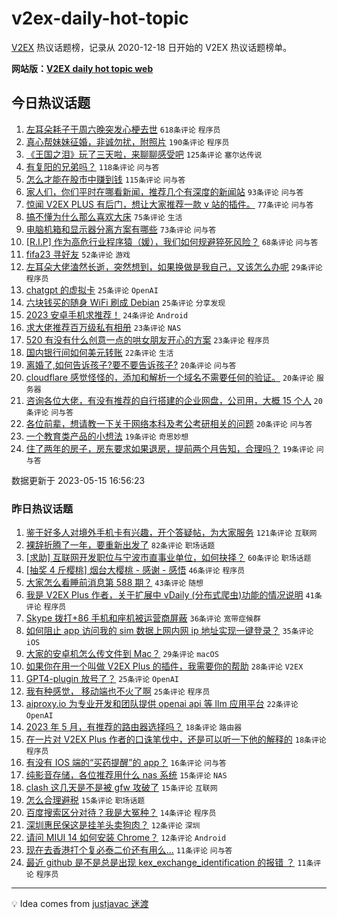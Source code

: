 # v2ex-daily-hot-topic

[V2EX](https://www.v2ex.com/) 热议话题榜，记录从 2020-12-18 日开始的 V2EX 热议话题榜单。

**网站版：[V2EX daily hot topic web](https://boojack.github.io/v2ex-daily-hot-topic-web/)**

## 今日热议话题

<!-- TODAY BEGIN -->

1. [左耳朵耗子于周六晚突发心梗去世](https://www.v2ex.com/t/940072) `618条评论` `程序员`
1. [真心帮妹妹征婚，非诚勿扰，附照片](https://www.v2ex.com/t/940146) `190条评论` `程序员`
1. [《王国之泪》玩了三天啦，来聊聊感受吧](https://www.v2ex.com/t/940117) `125条评论` `塞尔达传说`
1. [有复阳的兄弟吗？](https://www.v2ex.com/t/939998) `118条评论` `问与答`
1. [怎么才能在股市中赚到钱](https://www.v2ex.com/t/940070) `115条评论` `问与答`
1. [家人们，你们平时在哪看新闻，推荐几个有深度的新闻站](https://www.v2ex.com/t/940017) `93条评论` `问与答`
1. [惊闻 V2EX PLUS 有后门，想让大家推荐一款 v 站的插件。](https://www.v2ex.com/t/940006) `77条评论` `问与答`
1. [搞不懂为什么那么喜欢大床](https://www.v2ex.com/t/940023) `75条评论` `生活`
1. [电脑机箱和显示器分离方案有哪些](https://www.v2ex.com/t/940037) `73条评论` `问与答`
1. [[R.I.P] 作为高危行业程序猿（媛），我们如何规避猝死风险？](https://www.v2ex.com/t/940169) `68条评论` `问与答`
1. [fifa23 寻好友](https://www.v2ex.com/t/940000) `52条评论` `游戏`
1. [左耳朵大佬溘然长逝，突然想到，如果换做是我自己，又该怎么办呢](https://www.v2ex.com/t/940237) `29条评论` `程序员`
1. [chatgpt 的虚拟卡](https://www.v2ex.com/t/940184) `25条评论` `OpenAI`
1. [六块钱买的随身 WiFi 刷成 Debian](https://www.v2ex.com/t/940162) `25条评论` `分享发现`
1. [2023 安卓手机求推荐！](https://www.v2ex.com/t/940124) `24条评论` `Android`
1. [求大佬推荐百万级私有相册](https://www.v2ex.com/t/940153) `23条评论` `NAS`
1. [520 有没有什么创意一点的哄女朋友开心的方案](https://www.v2ex.com/t/940126) `23条评论` `程序员`
1. [国内银行间如何美元转账](https://www.v2ex.com/t/940200) `22条评论` `生活`
1. [离婚了,如何告诉孩子?要不要告诉孩子?](https://www.v2ex.com/t/940203) `20条评论` `问与答`
1. [cloudflare 感觉怪怪的，添加和解析一个域名不需要任何的验证。](https://www.v2ex.com/t/940085) `20条评论` `服务器`
1. [咨询各位大佬，有没有推荐的自行搭建的企业网盘，公司用，大概 15 个人](https://www.v2ex.com/t/940007) `20条评论` `问与答`
1. [各位前辈，想请教一下关于网络本科及考公考研相关的问题](https://www.v2ex.com/t/940005) `20条评论` `问与答`
1. [一个教育类产品的小想法](https://www.v2ex.com/t/940080) `19条评论` `奇思妙想`
1. [住了两年的房子，房东要求如果退房，提前两个月告知，合理吗？](https://www.v2ex.com/t/940058) `19条评论` `问与答`

数据更新于 2023-05-15 16:56:23

<!-- TODAY END -->

### 昨日热议话题

<!-- YESTERDAY BEGIN -->

1. [鉴于好多人对境外手机卡有兴趣，开个答疑帖，为大家服务](https://www.v2ex.com/t/939849) `121条评论` `互联网`
1. [裸辞折腾了一年，要重新出发了](https://www.v2ex.com/t/939844) `82条评论` `职场话题`
1. [[求助] 互联网开发职位与宁波市直事业单位，如何抉择？](https://www.v2ex.com/t/939873) `60条评论` `职场话题`
1. [[抽奖 4 斤樱桃] 烟台大樱桃 - 感谢 - 感悟](https://www.v2ex.com/t/939979) `46条评论` `程序员`
1. [大家怎么看睡前消息第 588 期？](https://www.v2ex.com/t/939961) `43条评论` `随想`
1. [我是 V2EX Plus 作者，关于扩展中 vDaily (分布式爬虫)功能的情况说明](https://www.v2ex.com/t/939852) `41条评论` `程序员`
1. [Skype 拨打+86 手机和座机被运营商屏蔽](https://www.v2ex.com/t/939832) `36条评论` `宽带症候群`
1. [如何阻止 app 访问我的 sim 数据上网内网 ip 地址实现一键登录？](https://www.v2ex.com/t/939831) `35条评论` `iOS`
1. [大家的安卓机怎么传文件到 Mac？](https://www.v2ex.com/t/939881) `29条评论` `macOS`
1. [如果你在用一个叫做 V2EX Plus 的插件，我需要你的帮助](https://www.v2ex.com/t/939839) `28条评论` `V2EX`
1. [GPT4-plugin 放号了？](https://www.v2ex.com/t/939835) `25条评论` `OpenAI`
1. [我有种感觉， 移动端也不火了啊](https://www.v2ex.com/t/939842) `25条评论` `程序员`
1. [aiproxy.io 为专业开发和团队提供 openai api 等 llm 应用平台](https://www.v2ex.com/t/939926) `22条评论` `OpenAI`
1. [2023 年 5 月，有推荐的路由器选择吗？](https://www.v2ex.com/t/939918) `18条评论` `路由器`
1. [在一片对 V2EX Plus 作者的口诛笔伐中，还是可以听一下他的解释的](https://www.v2ex.com/t/939872) `18条评论` `程序员`
1. [有没有 IOS 端的“买药提醒”的 app？](https://www.v2ex.com/t/939943) `16条评论` `问与答`
1. [纯影音存储，各位推荐用什么 nas 系统](https://www.v2ex.com/t/939890) `15条评论` `NAS`
1. [clash 这几天是不是被 gfw 攻破了](https://www.v2ex.com/t/939888) `15条评论` `互联网`
1. [怎么合理避税](https://www.v2ex.com/t/939866) `15条评论` `职场话题`
1. [百度搜索区分对待？我是大冤种？](https://www.v2ex.com/t/939977) `14条评论` `程序员`
1. [深圳惠民保这是挂羊头卖狗肉？](https://www.v2ex.com/t/939896) `12条评论` `深圳`
1. [请问 MIUI 14 如何安装 Chrome？](https://www.v2ex.com/t/939836) `12条评论` `Android`
1. [现在去香港打个复必泰二价还有用么...](https://www.v2ex.com/t/939955) `11条评论` `问与答`
1. [最近 github 是不是总是出现 kex_exchange_identification 的报错 ？](https://www.v2ex.com/t/939869) `11条评论` `程序员`

<!-- YESTERDAY END -->

---

💡 Idea comes from [justjavac 迷渡](https://github.com/justjavac/)
